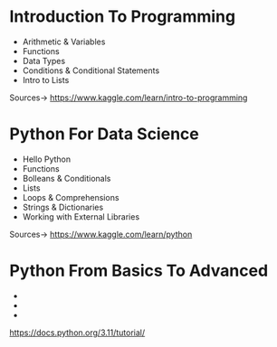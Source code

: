 # Introduction To Programming
- Arithmetic & Variables
- Functions
- Data Types
- Conditions & Conditional Statements
- Intro to Lists

Sources-> https://www.kaggle.com/learn/intro-to-programming



# Python For Data Science
- Hello Python
- Functions
- Bolleans & Conditionals
- Lists
- Loops & Comprehensions
- Strings & Dictionaries
- Working with External Libraries

Sources-> https://www.kaggle.com/learn/python



# Python From Basics To Advanced 
-
-
-

https://docs.python.org/3.11/tutorial/
